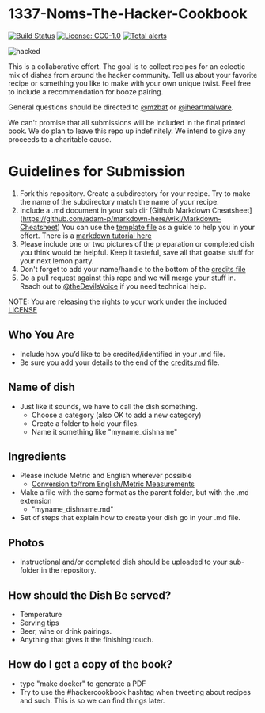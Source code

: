 # 1337-Noms-The-Hacker-Cookbook

[![Build Status](https://travis-ci.org/Nocsetse/1337-Noms-The-Hacker-Cookbook.svg?branch=master)](https://travis-ci.org/Nocsetse/1337-Noms-The-Hacker-Cookbook)
[![License: CC0-1.0](https://img.shields.io/badge/License-CC0%201.0-lightgrey.svg)](http://creativecommons.org/publicdomain/zero/1.0/)
[![Total alerts](https://img.shields.io/lgtm/alerts/g/Nocsetse/1337-Noms-The-Hacker-Cookbook.svg?logo=lgtm&logoWidth=18)](https://lgtm.com/projects/g/Nocsetse/1337-Noms-The-Hacker-Cookbook/alerts/)

![hacked](https://github.com/Nocsetse/1337-Noms-The-Hacker-Cookbook/blob/master/hacked.jpeg)

This is a collaborative effort. The goal is to collect recipes for an eclectic mix of dishes from around the hacker community. Tell us about your favorite recipe or something you like to make with your own unique twist. Feel free to include a recommendation for booze pairing.

General questions should be directed to [@mzbat](https://twitter.com/mzbat) or [@iheartmalware](https://twitter.com/iheartmalware).

We can't promise that all submissions will be included in the final printed book. We do plan to leave this repo up indefinitely. We intend to give any proceeds to a charitable cause.

# Guidelines for Submission

1. Fork this repository. Create a subdirectory for your recipe. Try to make the name of the subdirectory match the name of your recipe.
2. Include a .md document in your sub dir [Github Markdown Cheatsheet] (https://github.com/adam-p/markdown-here/wiki/Markdown-Cheatsheet) You can use the [template file](https://github.com/Nocsetse/1337-Noms-The-Hacker-Cookbook/blob/master/template.md) as a guide to help you in your effort. There is a [markdown tutorial here](http://www.markdowntutorial.com/)
3. Please include one or two pictures of the preparation or completed dish you think would be helpful. Keep it tasteful, save all that goatse stuff for your next lemon party.
4. Don't forget to add your name/handle to the bottom of the [credits file](https://github.com/Nocsetse/1337-Noms-The-Hacker-Cookbook/blob/master/credits.md)
5. Do a pull request against this repo and we will merge your stuff in. Reach out to [@theDevilsVoice](https://twitter.com/thedevilsvoice) if you need technical help.

NOTE: You are releasing the rights to your work under the [included LICENSE](https://github.com/Nocsetse/1337-Noms-The-Hacker-Cookbook/blob/master/license.md)

## Who You Are

* Include how you’d like to be credited/identified in your .md file.
* Be sure you add your details to the end of the [credits.md](https://github.com/Nocsetse/1337-Noms-The-Hacker-Cookbook/blob/master/credits.md) file.

## Name of dish

* Just like it sounds, we have to call the dish something.
    * Choose a category (also OK to add a new category)
    * Create a folder to hold your files.
    * Name it something like "myname_dishname"

## Ingredients

* Please include Metric and English wherever possible
    * [Conversion to/from English/Metric Measurements](http://www.sciencemadesimple.com/volume_conversion.php)
* Make a file with the same format as the parent folder, but with the .md extension
    * "myname_dishname.md"
* Set of steps that explain how to create your dish go in your .md file.

## Photos

* Instructional and/or completed dish should be uploaded to your sub-folder in the repository.

## How should the Dish Be served?

* Temperature
* Serving tips
* Beer, wine or drink pairings.
* Anything that gives it the finishing touch.

## How do I get a copy of the book?

* type "make docker" to generate a PDF
* Try to use the #hackercookbook hashtag when tweeting about recipes and such. This is so we can find things later.
